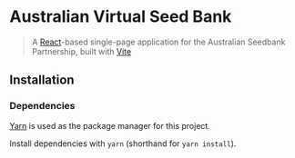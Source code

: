 # Australian Virtual Seed Bank

> A [React](https://reactjs.org/)-based single-page application for the Australian Seedbank Partnership, built with [Vite](https://vitejs.dev/)

## Installation

### Dependencies

[Yarn](https://yarnpkg.com/) is used as the package manager for this project.

Install dependencies with `yarn` (shorthand for `yarn install`).
